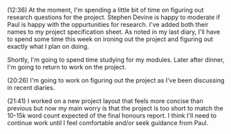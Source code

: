(12:36)
At the moment, I'm spending a little bit of time on figuring out research questions for the project. Stephen Devine is happy to moderate if Paul is happy with the oppurtunities for research. I've added both their names to my project specification sheet. As noted in my last diary, I'll have to spend some time this week on ironing out the project and figuring out exactly what I plan on doing. 

Shortly, I'm going to spend time studying for my modules. Later after dinner, I'm going to return to work on the project. 

(20:26)
I'm going to work on figuring out the project as I've been discussing in recent diaries.

(21:41) 
I worked on a new project layout that feels more concise than previous but now my main worry is that the project is too short to match the 10-15k word count expected of the final honours report. I think I'll need to continue work until I feel comfortable and/or seek guidance from Paul.